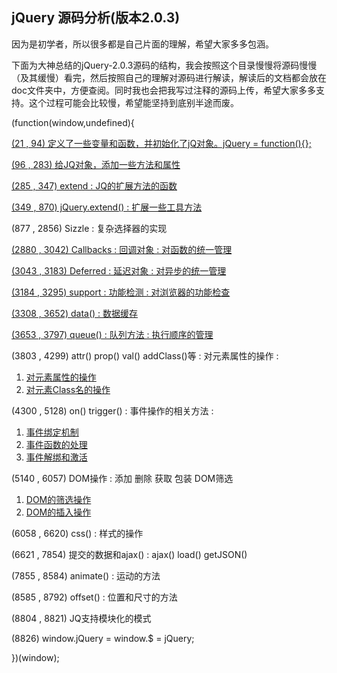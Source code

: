 ## jQuery 源码分析(版本2.0.3)


因为是初学者，所以很多都是自己片面的理解，希望大家多多包涵。

下面为大神总结的jQuery-2.0.3源码的结构，我会按照这个目录慢慢将源码慢慢（及其缓慢）看完，然后按照自己的理解对源码进行解读，解读后的文档都会放在doc文件夹中，方便查阅。同时我也会把我写过注释的源码上传，希望大家多多支持。这个过程可能会比较慢，希望能坚持到底别半途而废。



(function(window,undefined){ 

[(21 , 94) 定义了一些变量和函数，并初始化了jQ对象。jQuery = function(){};](./doc/1%E3%80%81jQuery%E5%AF%B9%E8%B1%A1%E7%9A%84%E5%88%9D%E5%A7%8B%E5%8C%96.md)

[(96 , 283) 给JQ对象，添加一些方法和属性](./doc/2%E3%80%81JQ%E5%AF%B9%E8%B1%A1%E6%B7%BB%E5%8A%A0%E4%B8%80%E4%BA%9B%E6%96%B9%E6%B3%95%E5%92%8C%E5%B1%9E%E6%80%A7.md)

[(285 , 347) extend : JQ的扩展方法的函数](./doc/3%E3%80%81jQuery%E5%AF%B9%E8%B1%A1%E7%9A%84%E6%89%A9%E5%B1%95--extend.md)

[(349 , 870) jQuery.extend() : 扩展一些工具方法](./doc/4%E3%80%81jQuery%E6%89%A9%E5%B1%95%E7%9A%84%E9%9D%99%E6%80%81%E6%96%B9%E6%B3%95.md)

(877 , 2856)  Sizzle : 复杂选择器的实现 

[(2880 , 3042) Callbacks : 回调对象 : 对函数的统一管理](./doc/5%E3%80%81Callback%E6%96%B9%E6%B3%95.md)
	
[(3043 , 3183) Deferred : 延迟对象 : 对异步的统一管理](./doc/6%E3%80%81Deferred%E5%BB%B6%E8%BF%9F%E5%AF%B9%E8%B1%A1.md)

[(3184 , 3295) support : 功能检测 : 对浏览器的功能检查](./doc/7%E3%80%81Support%E5%AF%B9%E8%B1%A1.md)

[(3308 , 3652) data() : 数据缓存](./doc/8%E3%80%81Data%E7%BC%93%E5%AD%98%E5%AF%B9%E8%B1%A1.md)

[(3653 , 3797) queue() : 队列方法 : 执行顺序的管理 ](./doc/9%E3%80%81queue%E9%98%9F%E5%88%97%E5%AF%B9%E8%B1%A1.md)

(3803 , 4299) attr() prop() val() addClass()等 : 对元素属性的操作 :        
1. [对元素属性的操作](./doc/10%E3%80%81%E5%AF%B9%E5%85%83%E7%B4%A0%E5%B1%9E%E6%80%A7%E7%9A%84%E6%93%8D%E4%BD%9C.md)    
2. [对元素Class名的操作](./doc/10-2%E3%80%81%E5%AF%B9%E5%85%83%E7%B4%A0Class%E7%9A%84%E6%93%8D%E4%BD%9C.md)

(4300 , 5128) on() trigger() : 事件操作的相关方法 :
1. [事件绑定机制](./doc/11-1%E3%80%81%E4%BA%8B%E4%BB%B6%E7%BB%91%E5%AE%9A%E6%9C%BA%E5%88%B6.md)
2. [事件函数的处理](./doc/11-2%E3%80%81%E4%BA%8B%E4%BB%B6%E5%87%BD%E6%95%B0%E7%9A%84%E5%A4%84%E7%90%86.md)
3. [事件解绑和激活](./doc/11-3%E3%80%81%E4%BA%8B%E4%BB%B6%E8%A7%A3%E7%BB%91%E5%92%8C%E6%BF%80%E6%B4%BB.md)

(5140 , 6057) DOM操作 : 添加 删除 获取 包装 DOM筛选 
1. [DOM的筛选操作](./doc/12-1、DOM的筛选操作.md)
2. [DOM的插入操作](./doc/12-2、DOM的插入操作.md)

(6058 , 6620) css() : 样式的操作 

(6621 , 7854) 提交的数据和ajax() : ajax() load() getJSON() 

(7855 , 8584) animate() : 运动的方法 

(8585 , 8792) offset() : 位置和尺寸的方法 

(8804 , 8821) JQ支持模块化的模式 

(8826)  window.jQuery = window.$ = jQuery; 

})(window);





